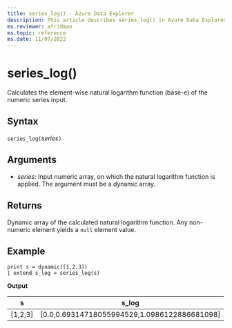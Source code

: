 ```yaml
---
title: series_log() - Azure Data Explorer
description: This article describes series_log() in Azure Data Explorer.
ms.reviewer: afridman
ms.topic: reference
ms.date: 11/07/2022
---
```

# series_log()

Calculates the element-wise natural logarithm function (base-e) of the numeric series input.

## Syntax

`series_log(`*series*`)`

## Arguments

* *series*: Input numeric array, on which the natural logarithm function is applied. The argument must be a dynamic array.

## Returns

Dynamic array of the calculated natural logarithm function. Any non-numeric element yields a `null` element value.

## Example

<!-- csl: https://help.kusto.windows.net/Samples -->
```kusto
print s = dynamic([1,2,3])
| extend s_log = series_log(s)
```

**Output**

|s|s_log|
|---|---|
|[1,2,3]|[0.0,0.69314718055994529,1.0986122886681098]|